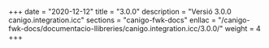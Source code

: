 +++
date        = "2020-12-12"
title       = "3.0.0"
description = "Versió 3.0.0 canigo.integration.icc"
sections    = "canigo-fwk-docs"
enllac		= "/canigo-fwk-docs/documentacio-llibreries/canigo.integration.icc/3.0.0/"
weight		= 4
+++
